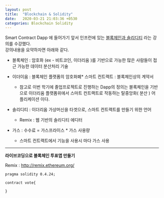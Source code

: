 ```yaml
---
layout: post
title:  "Blockchain & Solidity"
date:   2020-03-21 21:03:36 +0530
categories: Blockchain Solidity 
---
```


Smart Contract Dapp 에 들어가기 앞서 인프런에 있는 [블록체인과 솔리디티] 라는 강의를 수강했다.  
강의내용을 요약하자면 아래와 같다.

* 블록체인 : 암호화 (ex - 비트코인, 이더리움 )를 기반으로 가능한 많은 사람들이 접근 가능한 데이터 분산처리 기술  
* 이더이움 : 블록체인 플랫폼의 암호화폐* 스마트 컨트랙트 : 블록체인상의 계약서  

  + 참고로 이번 학기에 졸업프로젝트로 진행하는 Dapp의 정의는 블록체인을 기반으로 이더리움 플랫폼위에서 스마트 컨트랙트로 작동하는 탈중앙화( 분산 ) 어플리케이션 이다.    
  

* 솔리디티 : 이더리움 가상머신을 타겟으로, 스마트 컨트랙트를 만들기 위한 언어   
  + Remix : 웹 기반의 솔리디티 에디터  

* 가스 : 수수료 = 가스프라이스 * 가스 사용량   
  + 스마트 컨트랙트에서 기능을 사용시 마다 가스 사용
  

* * *

__라이브코딩으로 블록체인 투표앱 만들기__

Remix : <http://remix.ethereum.org/>

```solidity
pragma solidity 0.4.24;

contract vote{
    
}

```







[블록체인과 솔리디티]: https://www.inflearn.com/course/블록체인-blockchain/dashboard
